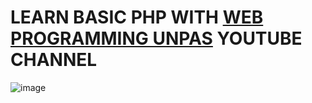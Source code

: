 # LEARN BASIC PHP WITH <a href="https://www.youtube.com/webprogrammingunpas">WEB PROGRAMMING UNPAS</a> YOUTUBE CHANNEL
![image](https://github.com/user-attachments/assets/e9042198-7d88-4969-b8be-9a8fecc75344)
